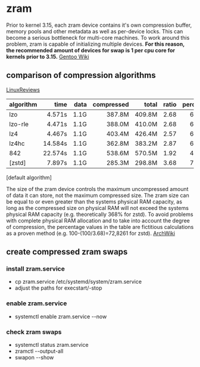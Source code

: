 # zram

Prior to kernel 3.15, each zram device contains it's own compression buffer, memory pools and other metadata as well as per-device locks. This can become a serious bottleneck for multi-core machines. To work around this problem, zram is capable of initializing multiple devices. **For this reason, the recommended amount of devices for swap is 1 per cpu core for kernels prior to 3.15.** [Gentoo Wiki][gentoowiki]

## comparison of compression algorithms

[LinuxReviews][linuxreviews]

| algorithm | time    | data | compressed | total  | ratio | percent |
| :-------- | ------: | ---: | ---------: | -----: | ----: | :-----: |
| lzo       | 4.571s  | 1.1G | 387.8M     | 409.8M | 2.68  | 63      |
| lzo-rle   | 4.471s  | 1.1G | 388.0M     | 410.0M | 2.68  | 63      |
| lz4       | 4.467s  | 1.1G | 403.4M     | 426.4M | 2.57  | 62      |
| lz4hc     | 14.584s | 1.1G | 362.8M     | 383.2M | 2.87  | 66      |
| 842       | 22.574s | 1.1G | 538.6M     | 570.5M | 1.92  | 48      |
| [zstd]    | 7.897s  | 1.1G | 285.3M     | 298.8M | 3.68  | 73      |

[default algorithm]

The size of the zram device controls the maximum uncompressed amount of data it can store, not the maximum compressed size. The zram size can be equal to or even greater than the systems physical RAM capacity, as long as the compressed size on physical RAM will not exceed the systems physical RAM capacity (e.g. theoretically 368% for zstd). To avoid problems with complete physical RAM allocation and to take into account the degree of compression, the percentage values in the table are fictitious calculations as a proven method (e.g. 100-(100/3.68)=72,8261 for zstd). [ArchWiki][archwiki]

## create compressed zram swaps

### install zram.service

- cp zram.service /etc/systemd/system/zram.service
- adjust the paths for execstart/-stop

### enable zram.service

- systemctl enable zram.service --now

### check zram swaps

- systemctl status zram.service
- zramctl --output-all
- swapon --show

[gentoowiki]: https://wiki.gentoo.org/wiki/Zram#Caveats.2FCons
[linuxreviews]: https://linuxreviews.org/Comparison_of_Compression_Algorithms#zram_block_drive_compression
[archwiki]: https://wiki.archlinux.org/title/Zram#Using_as_swap

